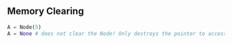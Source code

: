 ## Memory Clearing
``` python
A = Node(5)
A = None # does not clear the Node! Only destroys the pointer to access that memory
```
